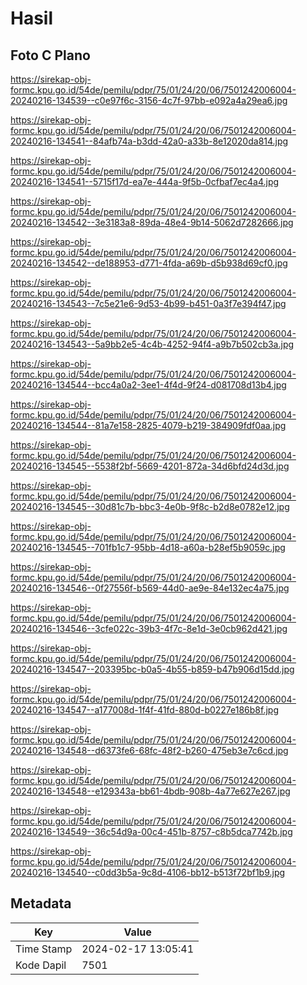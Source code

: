 # Hasil

## Foto C Plano

https://sirekap-obj-formc.kpu.go.id/54de/pemilu/pdpr/75/01/24/20/06/7501242006004-20240216-134539--c0e97f6c-3156-4c7f-97bb-e092a4a29ea6.jpg

https://sirekap-obj-formc.kpu.go.id/54de/pemilu/pdpr/75/01/24/20/06/7501242006004-20240216-134541--84afb74a-b3dd-42a0-a33b-8e12020da814.jpg

https://sirekap-obj-formc.kpu.go.id/54de/pemilu/pdpr/75/01/24/20/06/7501242006004-20240216-134541--5715f17d-ea7e-444a-9f5b-0cfbaf7ec4a4.jpg

https://sirekap-obj-formc.kpu.go.id/54de/pemilu/pdpr/75/01/24/20/06/7501242006004-20240216-134542--3e3183a8-89da-48e4-9b14-5062d7282666.jpg

https://sirekap-obj-formc.kpu.go.id/54de/pemilu/pdpr/75/01/24/20/06/7501242006004-20240216-134542--de188953-d771-4fda-a69b-d5b938d69cf0.jpg

https://sirekap-obj-formc.kpu.go.id/54de/pemilu/pdpr/75/01/24/20/06/7501242006004-20240216-134543--7c5e21e6-9d53-4b99-b451-0a3f7e394f47.jpg

https://sirekap-obj-formc.kpu.go.id/54de/pemilu/pdpr/75/01/24/20/06/7501242006004-20240216-134543--5a9bb2e5-4c4b-4252-94f4-a9b7b502cb3a.jpg

https://sirekap-obj-formc.kpu.go.id/54de/pemilu/pdpr/75/01/24/20/06/7501242006004-20240216-134544--bcc4a0a2-3ee1-4f4d-9f24-d081708d13b4.jpg

https://sirekap-obj-formc.kpu.go.id/54de/pemilu/pdpr/75/01/24/20/06/7501242006004-20240216-134544--81a7e158-2825-4079-b219-384909fdf0aa.jpg

https://sirekap-obj-formc.kpu.go.id/54de/pemilu/pdpr/75/01/24/20/06/7501242006004-20240216-134545--5538f2bf-5669-4201-872a-34d6bfd24d3d.jpg

https://sirekap-obj-formc.kpu.go.id/54de/pemilu/pdpr/75/01/24/20/06/7501242006004-20240216-134545--30d81c7b-bbc3-4e0b-9f8c-b2d8e0782e12.jpg

https://sirekap-obj-formc.kpu.go.id/54de/pemilu/pdpr/75/01/24/20/06/7501242006004-20240216-134545--701fb1c7-95bb-4d18-a60a-b28ef5b9059c.jpg

https://sirekap-obj-formc.kpu.go.id/54de/pemilu/pdpr/75/01/24/20/06/7501242006004-20240216-134546--0f27556f-b569-44d0-ae9e-84e132ec4a75.jpg

https://sirekap-obj-formc.kpu.go.id/54de/pemilu/pdpr/75/01/24/20/06/7501242006004-20240216-134546--3cfe022c-39b3-4f7c-8e1d-3e0cb962d421.jpg

https://sirekap-obj-formc.kpu.go.id/54de/pemilu/pdpr/75/01/24/20/06/7501242006004-20240216-134547--203395bc-b0a5-4b55-b859-b47b906d15dd.jpg

https://sirekap-obj-formc.kpu.go.id/54de/pemilu/pdpr/75/01/24/20/06/7501242006004-20240216-134547--a177008d-1f4f-41fd-880d-b0227e186b8f.jpg

https://sirekap-obj-formc.kpu.go.id/54de/pemilu/pdpr/75/01/24/20/06/7501242006004-20240216-134548--d6373fe6-68fc-48f2-b260-475eb3e7c6cd.jpg

https://sirekap-obj-formc.kpu.go.id/54de/pemilu/pdpr/75/01/24/20/06/7501242006004-20240216-134548--e129343a-bb61-4bdb-908b-4a77e627e267.jpg

https://sirekap-obj-formc.kpu.go.id/54de/pemilu/pdpr/75/01/24/20/06/7501242006004-20240216-134549--36c54d9a-00c4-451b-8757-c8b5dca7742b.jpg

https://sirekap-obj-formc.kpu.go.id/54de/pemilu/pdpr/75/01/24/20/06/7501242006004-20240216-134540--c0dd3b5a-9c8d-4106-bb12-b513f72bf1b9.jpg


## Metadata

| Key        | Value               |
| ---------- | ------------------- |
| Time Stamp | 2024-02-17 13:05:41 |
| Kode Dapil | 7501                |



